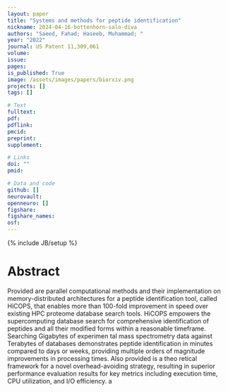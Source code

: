 ```yaml
---
layout: paper
title: "Systems and methods for peptide identification"
nickname: 2024-04-16-bottenhorn-salo-diva
authors: "Saeed, Fahad; Haseeb, Muhammad; "
year: "2022"
journal: US Patent 11,309,061
volume: 
issue:
pages: 
is_published: True
image: /assets/images/papers/biorxiv.png
projects: []
tags: []

# Text
fulltext:
pdf:
pdflink:
pmcid:
preprint: 
supplement:

# Links
doi: ""
pmid:

# Data and code
github: []
neurovault:
openneuro: []
figshare:
figshare_names:
osf:
---
```

{% include JB/setup %}

# Abstract

Provided are parallel computational methods and their implementation on memory-distributed architectures for a peptide identification tool, called HiCOPS, that enables more than 100-fold improvement in speed over existing HPC proteome database search tools. HiCOPS empowers the supercomputing database search for comprehensive identification of peptides and all their modified forms within a reasonable timeframe. Searching Gigabytes of experimen tal mass spectrometry data against Terabytes of databases demonstrates peptide identification in minutes compared to days or weeks, providing multiple orders of magnitude improvements in processing times. Also provided is a theo retical framework for a novel overhead-avoiding strategy, resulting in superior performance evaluation results for key metrics including execution time, CPU utilization, and I/O efficiency. a
